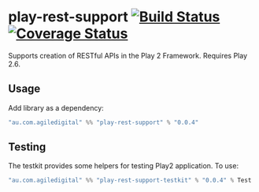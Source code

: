 # play-rest-support [![Build Status](https://travis-ci.org/agiledigital/play-rest-support.svg?branch=master)](https://travis-ci.org/agiledigital/play-rest-support)[![Coverage Status](https://coveralls.io/repos/github/agiledigital/play-rest-support/badge.svg?branch=master)](https://coveralls.io/github/agiledigital/play-rest-support?branch=master)

Supports creation of RESTful APIs in the Play 2 Framework. Requires Play 2.6.
## Usage

Add library as a dependency:

```scala
"au.com.agiledigital" %% "play-rest-support" % "0.0.4"
```

## Testing

The testkit provides some helpers for testing Play2 application. To use:

```scala
"au.com.agiledigital" %% "play-rest-support-testkit" % "0.0.4" % Test
```
